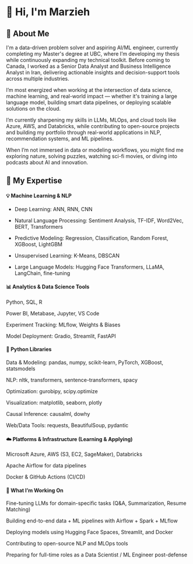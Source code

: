 # 👋 Hi, I'm Marzieh

## 🌱 About Me
I'm a data-driven problem solver and aspiring AI/ML engineer, currently completing my Master's degree at UBC, where I’m developing my thesis while continuously expanding my technical toolkit. Before coming to Canada, I worked as a Senior Data Analyst and Business Intelligence Analyst in Iran, delivering actionable insights and decision-support tools across multiple industries.

I’m most energized when working at the intersection of data science, machine learning, and real-world impact — whether it's training a large language model, building smart data pipelines, or deploying scalable solutions on the cloud.

I’m currently sharpening my skills in LLMs, MLOps, and cloud tools like Azure, AWS, and Databricks, while contributing to open-source projects and building my portfolio through real-world applications in NLP, recommendation systems, and ML pipelines.

When I’m not immersed in data or modeling workflows, you might find me exploring nature, solving puzzles, watching sci-fi movies, or diving into podcasts about AI and innovation.

## 🎯 My Expertise
#### 💡 Machine Learning & NLP

* Deep Learning: ANN, RNN, CNN

* Natural Language Processing: Sentiment Analysis, TF-IDF, Word2Vec, BERT, Transformers

* Predictive Modeling: Regression, Classification, Random Forest, XGBoost, LightGBM

* Unsupervised Learning: K-Means, DBSCAN

* Large Language Models: Hugging Face Transformers, LLaMA, LangChain, fine-tuning

#### 📊 Analytics & Data Science Tools

Python, SQL, R

Power BI, Metabase, Jupyter, VS Code

Experiment Tracking: MLflow, Weights & Biases

Model Deployment: Gradio, Streamlit, FastAPI

#### 🔧 Python Libraries

Data & Modeling: pandas, numpy, scikit-learn, PyTorch, XGBoost, statsmodels

NLP: nltk, transformers, sentence-transformers, spacy

Optimization: gurobipy, scipy.optimize

Visualization: matplotlib, seaborn, plotly

Causal Inference: causalml, dowhy

Web/Data Tools: requests, BeautifulSoup, pydantic

#### ☁️ Platforms & Infrastructure (Learning & Applying)

Microsoft Azure, AWS (S3, EC2, SageMaker), Databricks

Apache Airflow for data pipelines

Docker & GitHub Actions (CI/CD)

#### 🚀 What I’m Working On
Fine-tuning LLMs for domain-specific tasks (Q&A, Summarization, Resume Matching)

Building end-to-end data + ML pipelines with Airflow + Spark + MLflow

Deploying models using Hugging Face Spaces, Streamlit, and Docker

Contributing to open-source NLP and MLOps tools

Preparing for full-time roles as a Data Scientist / ML Engineer post-defense
